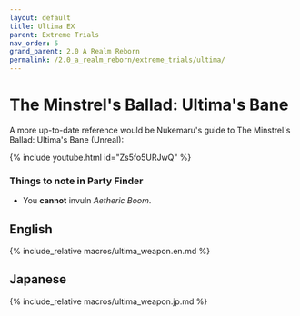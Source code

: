 ```yaml
---
layout: default
title: Ultima EX
parent: Extreme Trials
nav_order: 5
grand_parent: 2.0 A Realm Reborn
permalink: /2.0_a_realm_reborn/extreme_trials/ultima/
---
```


# The Minstrel's Ballad: Ultima's Bane

A more up-to-date reference would be Nukemaru's guide to The Minstrel's Ballad:
Ultima's Bane (Unreal):

{% include youtube.html id="Zs5fo5URJwQ" %}

### Things to note in Party Finder

- You **cannot** invuln *Aetheric Boom*.

## English

{% include_relative macros/ultima_weapon.en.md %}

## Japanese

{% include_relative macros/ultima_weapon.jp.md %}

<script data-goatcounter="https://xivjpraids.goatcounter.com/count"
        async src="//gc.zgo.at/count.js"></script>
